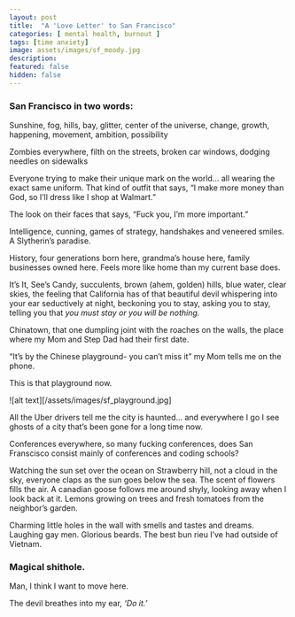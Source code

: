 ```yaml
---
layout: post
title:  "A 'Love Letter' to San Francisco"
categories: [ mental health, burnout ]
tags: [time anxiety]
image: assets/images/sf_moody.jpg
description: 
featured: false
hidden: false
---
```


### San Francisco in two words: 

Sunshine, fog, hills, bay, glitter, center of the universe, change, growth, happening, movement, ambition, possibility

Zombies everywhere, filth on the streets, broken car windows, dodging needles on sidewalks

Everyone trying to make their unique mark on the world… all wearing the exact same uniform. That kind of outfit that says, “I make more money than God, so I’ll dress like I shop at Walmart.”

The look on their faces that says, “Fuck you, I’m more important.”

Intelligence, cunning, games of strategy, handshakes and veneered smiles. A Slytherin’s paradise.

History, four generations born here, grandma’s house here, family businesses owned here. Feels more like home than my current base does.

It’s It, See’s Candy, succulents, brown (ahem, golden) hills, blue water, clear skies, the feeling that California has of that beautiful devil whispering into your ear seductively at night, beckoning you to stay, asking you to stay, telling you that _you must stay or you will be nothing._

Chinatown, that one dumpling joint with the roaches on the walls, the place where my Mom and Step Dad had their first date. 

“It’s by the Chinese playground- you can’t miss it” my Mom tells me on the phone.

This is that playground now.


![alt text][/assets/images/sf_playground.jpg]

All the Uber drivers tell me the city is haunted… and everywhere I go I see ghosts of a city that’s been gone for a long time now.

Conferences everywhere, so many fucking conferences, does San Franscisco consist mainly of conferences and coding schools?

Watching the sun set over the ocean on Strawberry hill, not a cloud in the sky, everyone claps as the sun goes below the sea. The scent of flowers fills the air. A canadian goose follows me around shyly, looking away when I look back at it. Lemons growing on trees and fresh tomatoes from the neighbor’s garden.

Charming little holes in the wall with smells and tastes and dreams. Laughing gay men. Glorious beards. The best bun rieu I’ve had outside of Vietnam.

### Magical shithole.

Man, I think I want to move here.

The devil breathes into my ear, _‘Do it.’_

